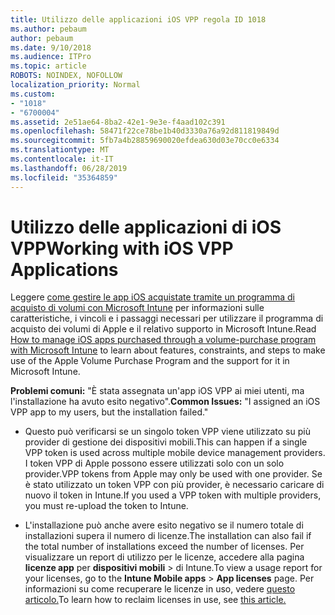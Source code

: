```yaml
---
title: Utilizzo delle applicazioni iOS VPP regola ID 1018
ms.author: pebaum
author: pebaum
ms.date: 9/10/2018
ms.audience: ITPro
ms.topic: article
ROBOTS: NOINDEX, NOFOLLOW
localization_priority: Normal
ms.custom:
- "1018"
- "6700004"
ms.assetid: 2e51ae64-8ba2-42e1-9e3e-f4aad102c391
ms.openlocfilehash: 58471f22ce78be1b40d3330a76a92d811819849d
ms.sourcegitcommit: 5fb7a4b28859690020efdea630d03e70cc0e6334
ms.translationtype: MT
ms.contentlocale: it-IT
ms.lasthandoff: 06/28/2019
ms.locfileid: "35364859"
---
```

# <a name="working-with-ios-vpp-applications"></a><span data-ttu-id="7e77c-102">Utilizzo delle applicazioni di iOS VPP</span><span class="sxs-lookup"><span data-stu-id="7e77c-102">Working with iOS VPP Applications</span></span>

<span data-ttu-id="7e77c-103">Leggere [come gestire le app iOS acquistate tramite un programma di acquisto di volumi con Microsoft Intune](https://docs.microsoft.com/intune/vpp-apps-ios) per informazioni sulle caratteristiche, i vincoli e i passaggi necessari per utilizzare il programma di acquisto dei volumi di Apple e il relativo supporto in Microsoft Intune.</span><span class="sxs-lookup"><span data-stu-id="7e77c-103">Read [How to manage iOS apps purchased through a volume-purchase program with Microsoft Intune](https://docs.microsoft.com/intune/vpp-apps-ios) to learn about features, constraints, and steps to make use of the Apple Volume Purchase Program and the support for it in Microsoft Intune.</span></span>
  
 <span data-ttu-id="7e77c-104">**Problemi comuni:** "È stata assegnata un'app iOS VPP ai miei utenti, ma l'installazione ha avuto esito negativo".</span><span class="sxs-lookup"><span data-stu-id="7e77c-104">**Common Issues:** "I assigned an iOS VPP app to my users, but the installation failed."</span></span>
  
- <span data-ttu-id="7e77c-105">Questo può verificarsi se un singolo token VPP viene utilizzato su più provider di gestione dei dispositivi mobili.</span><span class="sxs-lookup"><span data-stu-id="7e77c-105">This can happen if a single VPP token is used across multiple mobile device management providers.</span></span> <span data-ttu-id="7e77c-106">I token VPP di Apple possono essere utilizzati solo con un solo provider.</span><span class="sxs-lookup"><span data-stu-id="7e77c-106">VPP tokens from Apple may only be used with one provider.</span></span> <span data-ttu-id="7e77c-107">Se è stato utilizzato un token VPP con più provider, è necessario caricare di nuovo il token in Intune.</span><span class="sxs-lookup"><span data-stu-id="7e77c-107">If you used a VPP token with multiple providers, you must re-upload the token to Intune.</span></span>

- <span data-ttu-id="7e77c-108">L'installazione può anche avere esito negativo se il numero totale di installazioni supera il numero di licenze.</span><span class="sxs-lookup"><span data-stu-id="7e77c-108">The installation can also fail if the total number of installations exceed the number of licenses.</span></span> <span data-ttu-id="7e77c-109">Per visualizzare un report di utilizzo per le licenze, accedere alla pagina **licenze app** per **dispositivi mobili** \> di Intune.</span><span class="sxs-lookup"><span data-stu-id="7e77c-109">To view a usage report for your licenses, go to the **Intune Mobile apps** \> **App licenses** page.</span></span> <span data-ttu-id="7e77c-110">Per informazioni su come recuperare le licenze in uso, vedere [questo articolo.](https://docs.microsoft.com/intune/vpp-apps-ios#revoking-app-licenses-and-deleting-tokens)</span><span class="sxs-lookup"><span data-stu-id="7e77c-110">To learn how to reclaim licenses in use, see [this article.](https://docs.microsoft.com/intune/vpp-apps-ios#revoking-app-licenses-and-deleting-tokens)</span></span>
